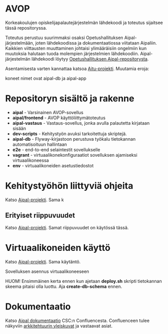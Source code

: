 AVOP
=====

Korkeakoulujen opiskelijapalautejärjestelmän lähdekoodi ja toteutus sijaitsee tässä repositoryssa. 

Toteutus perustuu suurimmaksi osaksi Opetushallituksen Aipal-järjestelmään, joten lähdekoodissa ja dokumentaatiossa viitataan Aipaliin. Kaikkien viittausten muuttaminen johtaisi ylimääräisiin ongelmiin kun muutoksia halutaan tuoda molempien järjestelmien lähdekoodiin. Aipal-järjestelmän lähdekoodi löytyy [Opetushallituksen Aipal-repositorysta](https://github.com/Opetushallitus/aipal). 

Asentamisesta varten kannattaa katsoa [Aitu-projekti](https://github.com/Opetushallitus/aitu). Muutamia eroja:

koneet nimet ovat aipal-db ja aipal-app 

# Repositoryn sisältö ja rakenne

* **aipal**  - Varsinainen AVOP-sovellus
* **aipal/frontend** - AVOP käyttöliittymätoteutus
* **aipal-vastaus** - Vastaus-sovellus, jonka avulla palautetta kirjataan sisään
* **dev-scripts** - Kehitystyön avuksi tarkoitettuja skriptejä.
* **aipal-db** - Flyway-kirjastoon perustuva työkalu tietokannan automatisoituun hallintaan
* **e2e** - end-to-end selaintestit sovellukselle
* **vagrant** - virtuaalikonekonfiguraatiot sovelluksen ajamiseksi virtuaalikoneessa
* **env** - virtuaalikoneiden asetustiedostot

# Kehitystyöhön liittyviä ohjeita

Katso [Aipal-projekti](https://github.com/Opetushallitus/aipal). Sama k

## Erityiset riippuvuudet

Katso [Aipal-projekti](https://github.com/Opetushallitus/aipal). Samat riippuvuudet on käytössä tässä.

# Virtuaalikoneiden käyttö

Katso [Aipal-projekti](https://github.com/Opetushallitus/aipal). Sama käytäntö.

Sovelluksen asennus virtuaalikoneeseen

HUOM! Ensimmäinen kerta ennen kun ajetaan **deploy.sh** skripti tietokannan skeema pitaisi olla luottu. Aja **create-db-schema** ennen.

# Dokumentaatio

Katso [Aipal dokumentaatio](https://confluence.csc.fi/pages/viewpage.action?pageId=53517029) CSC:n Confluencesta. Confluenceen tulee näkyviin [arkkitehtuurin yleiskuvat](https://confluence.csc.fi/display/OPHPALV/Aipal+Arkkitehtuuri) ja vastaavat asiat.
